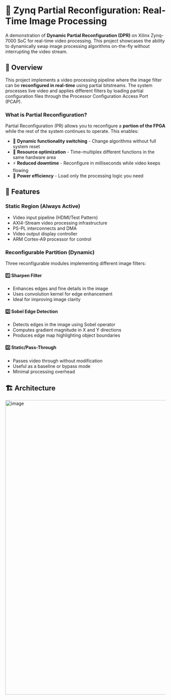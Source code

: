 
# 🎨 Zynq Partial Reconfiguration: Real-Time Image Processing

A demonstration of **Dynamic Partial Reconfiguration (DPR)** on Xilinx Zynq-7000 SoC for real-time video processing. This project showcases the ability to dynamically swap image processing algorithms on-the-fly without interrupting the video stream.

## 🌟 Overview

This project implements a video processing pipeline where the image filter can be **reconfigured in real-time** using partial bitstreams. The system processes live video and applies different filters by loading partial configuration files through the Processor Configuration Access Port (PCAP).

### What is Partial Reconfiguration?

Partial Reconfiguration (PR) allows you to reconfigure a **portion of the FPGA** while the rest of the system continues to operate. This enables:
- 🔄 **Dynamic functionality switching** - Change algorithms without full system reset
- 💾 **Resource optimization** - Time-multiplex different functions in the same hardware area
- ⚡ **Reduced downtime** - Reconfigure in milliseconds while video keeps flowing
- 🔋 **Power efficiency** - Load only the processing logic you need

## 🎯 Features

### Static Region (Always Active)
- Video input pipeline (HDMI/Test Pattern)
- AXI4-Stream video processing infrastructure
- PS-PL interconnects and DMA
- Video output display controller
- ARM Cortex-A9 processor for control

### Reconfigurable Partition (Dynamic)
Three reconfigurable modules implementing different image filters:

#### 1️⃣ **Sharpen Filter**
- Enhances edges and fine details in the image
- Uses convolution kernel for edge enhancement
- Ideal for improving image clarity

#### 2️⃣ **Sobel Edge Detection**
- Detects edges in the image using Sobel operator
- Computes gradient magnitude in X and Y directions
- Produces edge map highlighting object boundaries

#### 3️⃣ **Static/Pass-Through**
- Passes video through without modification
- Useful as a baseline or bypass mode
- Minimal processing overhead

## 🏗️ Architecture

<img width="1883" height="925" alt="image" src="https://github.com/user-attachments/assets/451d8555-1c77-4e64-97cb-8590ae3b91c9" />
